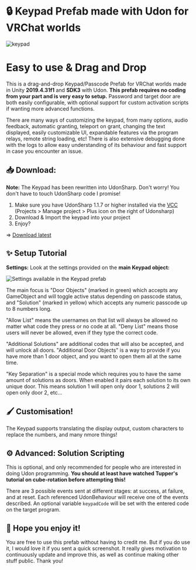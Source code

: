 # 🔒 **Keypad Prefab made with Udon for VRChat worlds**

![keypad](https://user-images.githubusercontent.com/93742413/226099076-105fcbdf-e777-49a4-bdfc-deebb8ce7709.png)

# Easy to use & Drag and Drop

This is a drag-and-drop Keypad/Passcode Prefab for VRChat worlds made in Unity **2019.4.31f1** and **SDK3** with Udon. 
**This prefab requires no coding from your part and is very easy to setup.**
Password and target door are both easily configurable, with optional support for custom activation scripts if wanting more advanced functions.

There are many ways of customizing the keypad, from many options, audio feedback, automatic granting, teleport on grant, changing the text displayed, easily customizable UI, expandable features via the program relays, remote string loading, etc!
There is also extensive debugging done with the logs to allow easy understanding of its behaviour and fast support in case you encounter an issue.

## **📥 Download:**

**Note:** The Keypad has been rewritten into UdonSharp. Don't worry! You don't have to touch UdonSharp code I promise!

1. Make sure you have UdonSharp 1.1.7 or higher installed via the [VCC](https://vcc.docs.vrchat.com/) (Projects > Manage project > Plus icon on the right of Udonsharp)
2. Download & Import the keypad into your project
3. Enjoy?

=> [Download latest](https://github.com/Reava/U-Keypad/releases/latest/)

## **✨ Setup Tutorial**

**Settings:** Look at the settings provided on the **main Keypad object:**

![Settings available in the Keypad prefab](https://user-images.githubusercontent.com/93742413/226104995-532ec22e-09ca-46fe-8c5f-9d0200f30059.PNG)

The main focus is "Door Objects" (marked in green) which accepts any GameObject and will toggle active status depending on passcode status, and "Solution" (marked in yellow) which accepts any numeric passcode up to 8 numbers long.

"Allow List" means the usernames on that list will always be allowed no matter what code they press or no code at all. "Deny List" means those users will never be allowed, even if they type the correct code.

"Additional Solutions" are additional codes that will also be accepted, and will unlock all doors. "Additional Door Objects" is a way to provide if you have more than 1 door object, and you want to open them all at the same time.

"Key Separation" is a special mode which requires you to have the same amount of solutions as doors. When enabled it pairs each solution to its own unique door. This means solution 1 will open only door 1, solutions 2 will open only door 2, etc...

## **🖌️ Customisation!**

The Keypad supports translating the display output, custom characters to replace the numbers, and many nmore things!

## **⚙️ Advanced: Solution Scripting**

This is optional, and only recommended for people who are interested in doing Udon programming. 
**You should at least have watched Tupper's tutorial on cube-rotation before attempting this!**

There are 3 possible events sent at different stages: at success, at failure, and at reset. Each referenced UdonBehaviour will receive one of the events described. An optional variable `keypadCode` will be set with the entered code on the target program.

## **💙 Hope you enjoy it!**

You are free to use this prefab without having to credit me. But if you do use it, I would love it if you sent a quick screenshot. It really gives motivation to continuously update and improve this, as well as continue making other stuff public. Thank you!

